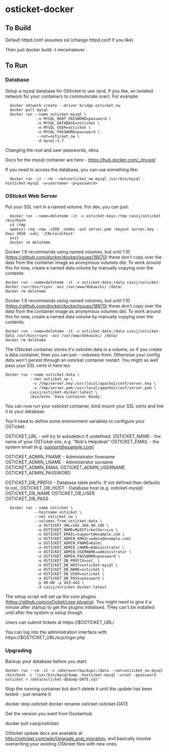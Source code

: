 # osticket-docker


## To Build


Default httpd.conf assumes ssl (change httpd.conf if you like)

Then just docker build -t me/whatever .


## To Run

### Database

Setup a mysql database for OSticket to use (and, if you like, an isolated network for your containers to communicate over). For example:

```
  docker network create --driver bridge osticket_nw
  docker pull mysql
  docker run --name osticket-mysql \
              -e MYSQL_ROOT_PASSWORD=password \
              -e MYSQL_DATABASE=osticket \
              -e MYSQL_USER=osticket \
              -e MYSQL_PASSWORD=password \
              --net=osticket_nw \
              -d mysql:5.7
```

Changing the root and user passwords, obvs.

Docs for the mysql container are here - https://hub.docker.com/_/mysql/

If you need to access the database, you can use something like:
```
  docker run -it --rm --net=osticket_nw mysql /usr/bin/mysql -hosticket-mysql -u<username> -p<password>
```



### OSticket Web Server

Put your SSL cert in a named volume. For dev, you can just:

```
  docker run --name=deleteme -it -v osticket-keys:/tmp cassj/osticket /bin/bash
  cd /tmp
  openssl req -new -x509 -nodes -out server.pem -keyout server.key -days 3650 -subj '/CN=localhost'
  exit
  docker rm deleteme
```

Docker 1.9 recommends using named volumes, but until 1.10 (https://github.com/docker/docker/issues/18670) these don't copy over the data from the container image as anonymous volumes did. To work around this for now, create a named data volume by manually copying over the contents:

```
docker run --name=deleteme -it -v osticket-data:/data cassj/osticket-docker /usr/bin/rsync -avz /var/www/dokuwiki/ /data/
docker rm deleteme
```

Docker 1.9 recommends using named volumes, but until 1.10 (https://github.com/docker/docker/issues/18670) these don't copy over the data from the container image as anonymous volumes did. To work around this for now, create a named data volume by manually copying over the contents:

```
docker run --name=deleteme -it -v osticket-data:/data cassj/osticket-data /usr/bin/rsync -avz /var/www/dokuwiki/ /data/
docker rm deleteme
```



The OSticket container stores it's osticket data in a volume, so if you create a data container, 
then you can just --volumes-from. Otherwise your config data won't persist through an osticket 
container restart. You might as well pass your SSL certs in here too  

```
docker run --name osticket-data \
           --net osticket_nw \
            -v /tmp/server.key:/usr/local/apache2/conf/server.key \
            -v /tmp/server.pem:/usr/local/apache2/conf/server.pem \
           cassj/osticket-docker:latest \
           /bin/echo 'Data Container Ready'
```

You can now run your osticket container, bind mount your SSL certs and link it to your database.

You'll need to define some environment variables to configure your OSTicket: 

OSTICKET_URL   - will try to autodetect if undefined. 
OSTICKET_NAME  - the name of your OSTicket site, e.g. "Bob's Helpdesk"
OSTICKET_EMAIL - the system email (e.g. support@example.com)

OSTICKET_ADMIN_FNAME - Administrator forename
OSTICKET_ADMIN_LNAME - Administrator surname
OSTICKET_ADMIN_EMAIL 
OSTICKET_ADMIN_USERNAME 
OSTICKET_ADMIN_PASSWORD

OSTICKET_DB_PREFIX - Database table prefix. If not defined then defaults to ost_
OSTICKET_DB_HOST - Database host (e.g. osticket-mysql) 
OSTICKET_DB_NAME 
OSTICKET_DB_USER  
OSTICKET_DB_PASS



```
  docker run --name osticket \
             --hostname osticket \
             --net osticket_nw \
             --volumes-from osticket-data \
              -e OSTICKET_URL=192.168.99.100 \
              -e OSTICKET_NAME=MyOSTicketService \
              -e OSTICKET_EMAIL=support@example.com \
              -e OSTICKET_ADMIN_EMAIL=admin@example.com\
              -e OSTICKET_ADMIN_FNAME=Kate\
              -e OSTICKET_ADMIN_LNAME=Administrator \
              -e OSTICKET_ADMIN_USERNAME=administrator \
              -e OSTICKET_ADMIN_PASSWORD=password \
              -e OSTICKET_DB_PREFIX=ost_ \
              -e OSTICKET_DB_HOST=osticket-mysql \
              -e OSTICKET_DB_NAME=osticket \
              -e OSTICKET_DB_USER=osticket \
              -e OSTICKET_DB_PASS=password \
              -p 80:80 -p 443:443 \
              -d cassj/osticket-docker:latest 
```


The setup script will set up the core plugins (https://github.com/osTicket/core-plugins). 
You might need to give it a minute after startup to get the plugins initialised. THey can't
be installed until after the system is setup though.

Users can submit tickets at https://$OSTICKET_URL/

You can log into the administration interface with https://$OSTICKET_URL/scp/login.php


### Upgrading

Backup your database before you start:

```
docker run --rm -it -v /wherever/backups:/data --net=osticket_nw mysql /bin/bash -c "/usr/bin/mysqldump -hosticket-mysql -uroot -ppassword osticket > /data/osticket-dbdump-DATE.sql"
```

Stop the running container but don't delete it until the update has been tested - just rename it

  docker stop osticket
  docker rename osticket osticket-DATE

Get the version you want from Dockerhub

  docker pull cassj/osticket:<tag>

OSticket update docs are available at http://osticket.com/wiki/Upgrade_and_migration, and basically involve overwriting your existing OSticket files with new ones. 

